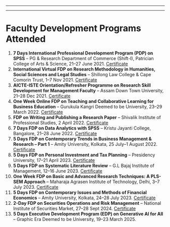  ---

---

# Faculty Development Programs Attended

1. **7 Days International Professional Development Program (PDP) on SPSS** – PG & Research Department of Commerce (Shift-I), Patrician College of Arts & Science, 21–27 June 2021. [Certificate](https://drive.google.com/file/d/1aDDut7ud47PK36rtrPzv6p2-BSIdZ9GZ/view?usp=sharing)  
2. **International Virtual FDP on Research Methodology in Humanities, Social Sciences and Legal Studies** – Shillong Law College & Cape Comorin Trust, 1–7 Nov 2021. [Certificate](https://drive.google.com/file/d/1IZWyi9mfB_XhB_NKyqMyN21NlQiEpBd1/view?usp=sharing)  
3. **AICTE-ISTE Orientation/Refresher Programme on Research Skill Development for Management Faculty** – Assam Down Town University, 21–28 Dec 2021. [Certificate](https://drive.google.com/file/d/1nn2Ue3XyVrvRib9eAz9PEioTMbmxfNUc/view?usp=sharing)  
4. **One Week Online FDP on Teaching and Collaborative Learning for Business Education** – Gurukula Kangri Deemed to be University, 23–29 March 2022. [Certificate](https://drive.google.com/file/d/1mKs0eP3OBPbv5F9-IMJtJ5n7uJZ0ALP2/view?usp=sharing)  
5. **FDP on Writing and Publishing a Research Paper** – Shivalik Institute of Professional Studies, 2 April 2022. [Certificate](https://drive.google.com/file/d/1J41sfch8oK00iLQU9a7TRRjo6bmdprI6/view?usp=sharing)  
6. **7 Days FDP on Data Analytics with SPSS** – Kristu Jayanti College, Bangalore, 21–28 June 2022. [Certificate](https://drive.google.com/file/d/1ChrvYra7lS0BH-TJfuP0MHVloIRvhJEi/view?usp=sharing)  
7. **5 Days FDP on Contemporary Trends in Business Management & Research – Part 1** – Amity University, Kolkata, 25 July–1 August 2022. [Certificate](https://drive.google.com/file/d/102RdVpu14hjEWT-zdIKWecwtpcrYghZb/view?usp=sharing)  
8. **5 Days FDP on Personal Investment and Tax Planning** – Presidency University, 17–21 April 2023. [Certificate](https://drive.google.com/file/d/1Jzbnft7MqMemKSanvs9FKD6Kyl_aU5YL/view?usp=sharing)  
9. **5 Days FDP on Systematic Literature Review** – G.L Bajaj Institute of Management, 12–16 June 2023. [Certificate](https://drive.google.com/file/d/1LedCYmT-dIAdYClzOxsl0eGZYYyUgDLA/view?usp=sharing)  
10. **One Week FDP on Basic and Advanced Research Techniques: A PLS-SEM Approach** – Maharaja Agrasen Institute of Technology, Delhi, 3–7 July 2023. [Certificate](https://drive.google.com/file/d/1Il-0ER32RrW-MCCVUHdz-3hXHH6Hut69/view?usp=sharing)  
11. **5 Days FDP on Contemporary Issues and Methods of Financial Economics** – Amity University, Kolkata, 24–28 July 2023. [Certificate](https://drive.google.com/file/d/1a8PNdeks9F1qt6vzr2o_npbl5UHV3OFE/view?usp=sharing)  
12. **2-Day FDP on Securities Operations and Risk Management** – National Institute of Securities Market, 27–28 Sept 2024. [Certificate](https://drive.google.com/file/d/1MjjN91nj8l0gkJvuZ61Dvrtzpi-r7qWn/view?usp=sharing)  
13. **5 Days Executive Development Program (EDP) on Generative AI for All** – Graphic Era Deemed to be University, 19–23 March 2025.



